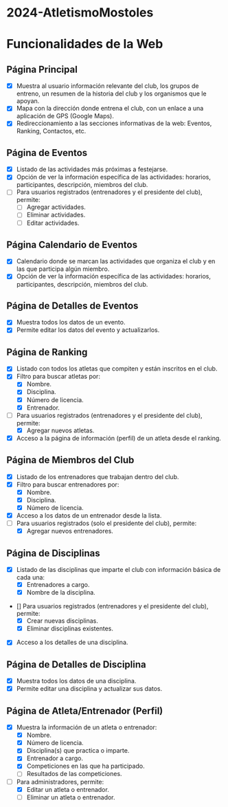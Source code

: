 # 2024-AtletismoMostoles

# Funcionalidades de la Web

## Página Principal
- [x] Muestra al usuario información relevante del club, los grupos de entreno, un resumen de la historia del club y los organismos que le apoyan.
- [x] Mapa con la dirección donde entrena el club, con un enlace a una aplicación de GPS (Google Maps).
- [x] Redireccionamiento a las secciones informativas de la web: Eventos, Ranking, Contactos, etc.

## Página de Eventos
- [x] Listado de las actividades más próximas a festejarse.
- [x] Opción de ver la información específica de las actividades: horarios, participantes, descripción, miembros del club.
- [ ] Para usuarios registrados (entrenadores y el presidente del club), permite:
    - [ ] Agregar actividades.
    - [ ] Eliminar actividades.
    - [ ] Editar actividades.

## Página Calendario de Eventos
- [x] Calendario donde se marcan las actividades que organiza el club y en las que participa algún miembro.
- [x] Opción de ver la información específica de las actividades: horarios, participantes, descripción, miembros del club.

## Página de Detalles de Eventos
- [x] Muestra todos los datos de un evento.
- [x] Permite editar los datos del evento y actualizarlos.

## Página de Ranking
- [x] Listado con todos los atletas que compiten y están inscritos en el club.
- [x] Filtro para buscar atletas por:
    - [x] Nombre.
    - [x] Disciplina.
    - [x] Número de licencia.
    - [x] Entrenador.
- [ ] Para usuarios registrados (entrenadores y el presidente del club), permite:
    - [x] Agregar nuevos atletas.
- [x] Acceso a la página de información (perfil) de un atleta desde el ranking.

## Página de Miembros del Club
- [x] Listado de los entrenadores que trabajan dentro del club.
- [x] Filtro para buscar entrenadores por:
    - [x] Nombre.
    - [x] Disciplina.
    - [x] Número de licencia.
- [x] Acceso a los datos de un entrenador desde la lista.
- [ ] Para usuarios registrados (solo el presidente del club), permite:
    - [x] Agregar nuevos entrenadores.

## Página de Disciplinas
- [x] Listado de las disciplinas que imparte el club con información básica de cada una:
    - [x] Entrenadores a cargo.
    - [x] Nombre de la disciplina.
- [] Para usuarios registrados (entrenadores y el presidente del club), permite:
    - [x] Crear nuevas disciplinas.
    - [x] Eliminar disciplinas existentes.
- [x] Acceso a los detalles de una disciplina.

## Página de Detalles de Disciplina
- [x] Muestra todos los datos de una disciplina.
- [x] Permite editar una disciplina y actualizar sus datos.

## Página de Atleta/Entrenador (Perfil)
- [x] Muestra la información de un atleta o entrenador:
    - [x] Nombre.
    - [x] Número de licencia.
    - [x] Disciplina(s) que practica o imparte.
    - [x] Entrenador a cargo.
    - [x] Competiciones en las que ha participado.
    - [ ] Resultados de las competiciones.
- [ ] Para administradores, permite:
    - [x] Editar un atleta o entrenador.
    - [ ] Eliminar un atleta o entrenador.
